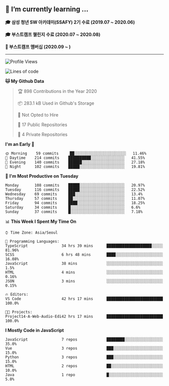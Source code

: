 ## 🌱 I’m currently learning ...

**🎓 삼성 청년 SW 아카데미(SSAFY) 2기 수료 (2019.07 ~ 2020.06)**

**🎓 부스트캠프 챌린지 수료 (2020.07 ~ 2020.08)**

**🏃  부스트캠프 멤버십 (2020.09 ~ )**
 
-----

<!--START_SECTION:waka-->
![Profile Views](http://img.shields.io/badge/Profile%20Views-4-blue)

![Lines of code](https://img.shields.io/badge/From%20Hello%20World%20I%27ve%20Written-34.5%20million%20lines%20of%20code-blue)

**🐱 My Github Data** 

> 🏆 898 Contributions in the Year 2020
 > 
> 📦 283.1 kB Used in Github's Storage 
 > 
> 🚫 Not Opted to Hire
 > 
> 📜 17 Public Repositories 
 > 
> 🔑 4 Private Repositories  
 > 
**I'm an Early 🐤** 

```text
🌞 Morning    59 commits     ██░░░░░░░░░░░░░░░░░░░░░░░   11.46% 
🌆 Daytime    214 commits    ██████████░░░░░░░░░░░░░░░   41.55% 
🌃 Evening    140 commits    ██████░░░░░░░░░░░░░░░░░░░   27.18% 
🌙 Night      102 commits    █████░░░░░░░░░░░░░░░░░░░░   19.81%

```
📅 **I'm Most Productive on Tuesday** 

```text
Monday       108 commits    █████░░░░░░░░░░░░░░░░░░░░   20.97% 
Tuesday      116 commits    █████░░░░░░░░░░░░░░░░░░░░   22.52% 
Wednesday    69 commits     ███░░░░░░░░░░░░░░░░░░░░░░   13.4% 
Thursday     57 commits     ██░░░░░░░░░░░░░░░░░░░░░░░   11.07% 
Friday       94 commits     ████░░░░░░░░░░░░░░░░░░░░░   18.25% 
Saturday     34 commits     █░░░░░░░░░░░░░░░░░░░░░░░░   6.6% 
Sunday       37 commits     █░░░░░░░░░░░░░░░░░░░░░░░░   7.18%

```


📊 **This Week I Spent My Time On** 

```text
⌚︎ Time Zone: Asia/Seoul

💬 Programming Languages: 
TypeScript               34 hrs 39 mins      ████████████████████░░░░░   81.96% 
SCSS                     6 hrs 48 mins       ████░░░░░░░░░░░░░░░░░░░░░   16.08% 
JavaScript               38 mins             ░░░░░░░░░░░░░░░░░░░░░░░░░   1.5% 
HTML                     4 mins              ░░░░░░░░░░░░░░░░░░░░░░░░░   0.16% 
JSON                     3 mins              ░░░░░░░░░░░░░░░░░░░░░░░░░   0.15%

🔥 Editors: 
VS Code                  42 hrs 17 mins      █████████████████████████   100.0%

🐱‍💻 Projects: 
Project14-A-Web-Audio-Edi42 hrs 17 mins      █████████████████████████   100.0%

```

**I Mostly Code in JavaScript** 

```text
JavaScript               7 repos             ████████░░░░░░░░░░░░░░░░░   35.0% 
Vue                      3 repos             ███░░░░░░░░░░░░░░░░░░░░░░   15.0% 
Python                   3 repos             ███░░░░░░░░░░░░░░░░░░░░░░   15.0% 
HTML                     2 repos             ██░░░░░░░░░░░░░░░░░░░░░░░   10.0% 
Java                     1 repo              █░░░░░░░░░░░░░░░░░░░░░░░░   5.0%

```



<!--END_SECTION:waka-->
